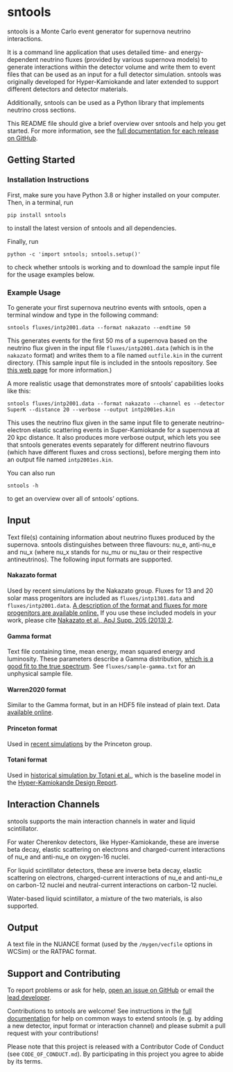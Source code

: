 # sntools
sntools is a Monte Carlo event generator for supernova neutrino interactions.

It is a command line application that uses detailed time- and energy-dependent neutrino fluxes (provided by various supernova models) to generate interactions within the detector volume and write them to event files that can be used as an input for a full detector simulation.
sntools was originally developed for Hyper-Kamiokande and later extended to support different detectors and detector materials.

Additionally, sntools can be used as a Python library that implements neutrino cross sections.

This README file should give a brief overview over sntools and help you get started. For more information, see the [full documentation for each release on GitHub](https://github.com/JostMigenda/sntools/releases).

## Getting Started
### Installation Instructions
First, make sure you have Python 3.8 or higher installed on your computer.
Then, in a terminal, run
```
pip install sntools
```
to install the latest version of sntools and all dependencies.

Finally, run
```
python -c 'import sntools; sntools.setup()'
```
to check whether sntools is working and to download the sample input file for the usage examples below.

### Example Usage

To generate your first supernova neutrino events with sntools, open a terminal window and type in the following command:
```
sntools fluxes/intp2001.data --format nakazato --endtime 50
```
This generates events for the first 50 ms of a supernova based on the neutrino flux given in the input file `fluxes/intp2001.data` (which is in the `nakazato` format) and writes them to a file named `outfile.kin` in the current directory.
(This sample input file is included in the sntools repository. See [this web page](http://asphwww.ph.noda.tus.ac.jp/snn/index.html) for more information.)

A more realistic usage that demonstrates more of sntools’ capabilities looks like this:
```
sntools fluxes/intp2001.data --format nakazato --channel es --detector SuperK --distance 20 --verbose --output intp2001es.kin
```
This uses the neutrino flux given in the same input file to generate neutrino-electron elastic scattering events in Super-Kamiokande for a supernova at 20 kpc distance. It also produces more verbose output, which lets you see that sntools generates events separately for different neutrino flavours (which have different fluxes and cross sections), before merging them into an output file named `intp2001es.kin`.

You can also run
```
sntools -h
```
to get an overview over all of sntools’ options.


## Input
Text file(s) containing information about neutrino fluxes produced by the supernova.
sntools distinguishes between three flavours: nu_e, anti-nu_e and nu_x (where nu_x stands for nu_mu or nu_tau or their respective antineutrinos).
The following input formats are supported.

#### Nakazato format
Used by recent simulations by the Nakazato group. Fluxes for 13 and 20 solar mass progenitors are included as `fluxes/intp1301.data` and `fluxes/intp2001.data`. [A description of the format and fluxes for more progenitors are available online.](http://asphwww.ph.noda.tus.ac.jp/snn/index.html)
If you use these included models in your work, please cite [Nakazato et al., ApJ Supp. 205 (2013) 2](https://arxiv.org/abs/1210.6841).

#### Gamma format
Text file containing time, mean energy, mean squared energy and luminosity. These parameters describe a Gamma distribution, [which is a good fit to the true spectrum](https://arxiv.org/abs/1211.3920). See `fluxes/sample-gamma.txt` for an unphysical sample file.

#### Warren2020 format
Similar to the Gamma format, but in an HDF5 file instead of plain text. Data [available online](https://zenodo.org/record/3952926).

#### Princeton format
Used in [recent simulations](https://arxiv.org/abs/1804.00689) by the Princeton group.

#### Totani format
Used in [historical simulation by Totani et al.](https://arxiv.org/abs/astro-ph/9710203), which is the baseline model in the [Hyper-Kamiokande Design Report](https://arxiv.org/abs/1805.04163).


## Interaction Channels
sntools supports the main interaction channels in water and liquid scintillator.

For water Cherenkov detectors, like Hyper-Kamiokande, these are inverse beta decay, elastic scattering on electrons and charged-current interactions of nu_e and anti-nu_e on oxygen-16 nuclei.

For liquid scintillator detectors, these are inverse beta decay, elastic scattering on electrons, charged-current interactions of nu_e and anti-nu_e on carbon-12 nuclei and neutral-current interactions on carbon-12 nuclei.

Water-based liquid scintillator, a mixture of the two materials, is also supported.


## Output
A text file in the NUANCE format (used by the `/mygen/vecfile` options in WCSim) or the RATPAC format.

## Support and Contributing
To report problems or ask for help, [open an issue on GitHub](https://github.com/JostMigenda/sntools/issues) or email the [lead developer](https://github.com/JostMigenda/).

Contributions to sntools are welcome! See instructions in the [full documentation](https://github.com/JostMigenda/sntools/releases) for help on common ways to extend sntools (e. g. by adding a new detector, input format or interaction channel) and please submit a pull request with your contributions!

Please note that this project is released with a Contributor Code of Conduct (see `CODE_OF_CONDUCT.md`). By participating in this project you agree to abide by its terms.
